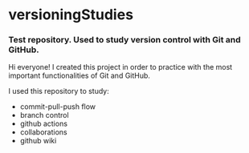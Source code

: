 # versioningStudies

### Test repository. Used to study version control with Git and GitHub.

Hi everyone! I created this project in order to practice with the most important functionalities of Git and GitHub.

I used this repository to study:
* commit-pull-push flow
* branch control
* github actions
* collaborations
* github wiki
